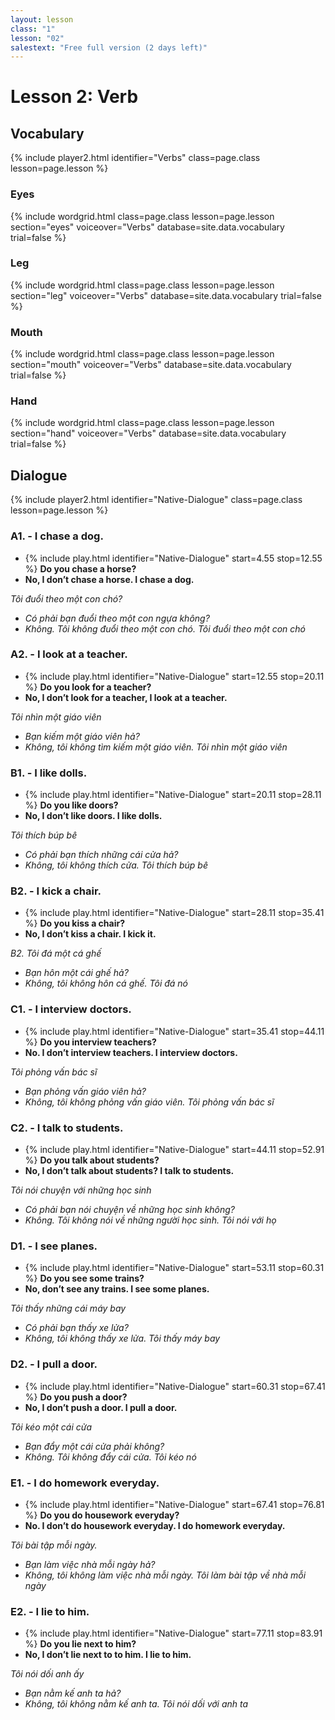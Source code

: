 ```yaml
---
layout: lesson
class: "1"
lesson: "02"
salestext: "Free full version (2 days left)"
---
```



# Lesson 2: Verb

## Vocabulary

{% include player2.html identifier="Verbs" class=page.class lesson=page.lesson %}

### Eyes
{% include wordgrid.html 
		class=page.class 
		lesson=page.lesson 
		section="eyes"
		voiceover="Verbs"
		database=site.data.vocabulary 
		trial=false %}

### Leg
{% include wordgrid.html 
		class=page.class 
		lesson=page.lesson 
		section="leg"
		voiceover="Verbs"
		database=site.data.vocabulary 
		trial=false %}


### Mouth
{% include wordgrid.html 
		class=page.class 
		lesson=page.lesson 
		section="mouth"
		voiceover="Verbs"
		database=site.data.vocabulary 
		trial=false %}




### Hand
{% include wordgrid.html 
		class=page.class 
		lesson=page.lesson 
		section="hand"
		voiceover="Verbs"
		database=site.data.vocabulary 
		trial=false %}



## Dialogue

{% include player2.html identifier="Native-Dialogue" class=page.class lesson=page.lesson %}

### A1. - I chase a dog.

- {% include play.html identifier="Native-Dialogue" start=4.55 stop=12.55 %}  **Do you chase a horse?**
- **No, I don’t chase a horse. I chase a dog.**

*Tôi đuổi theo một con chó?*

- *Có phải bạn đuổi theo một con ngựa không?*
- *Không. Tôi không đuổi theo một con chó. Tôi đuổi theo một con chó*

### A2. - I look at a teacher.

- {% include play.html identifier="Native-Dialogue" start=12.55 stop=20.11 %} **Do you look for a teacher?**
- **No, I don’t look for a teacher, I look at a teacher.**

*Tôi nhìn một giáo viên*

- *Bạn kiếm một giáo viên hả?*
- *Không, tôi không tìm kiếm một giáo viên. Tôi nhìn một giáo viên*

 
### B1. - I like dolls.

- {% include play.html identifier="Native-Dialogue" start=20.11 stop=28.11 %} **Do you like doors?**
- **No, I don’t like doors. I like dolls.**

*Tôi thích búp bê*

- *Có phải bạn thích những cái cửa hả?*
- *Không, tôi không thích cửa. Tôi thích búp bê*

### B2. -  I kick a chair.

- {% include play.html identifier="Native-Dialogue" start=28.11 stop=35.41 %} **Do you kiss a chair?**
- **No, I don’t kiss a chair. I kick it.**

*B2. Tôi đá một cá ghế*

- *Bạn hôn một cái ghế hả?*
- *Không, tôi không hôn cá ghế. Tôi đá nó*

### C1. -  I interview doctors.

- {% include play.html identifier="Native-Dialogue" start=35.41 stop=44.11 %}  **Do you interview teachers?**
- **No. I don’t interview teachers. I interview doctors.**

*Tôi phỏng vấn bác sĩ*

- *Bạn phỏng vấn giáo viên hả?*
- *Không, tôi không phỏng vấn giáo viên. Tôi phỏng vấn bác sĩ*

### C2. - I talk to students.

- {% include play.html identifier="Native-Dialogue" start=44.11 stop=52.91 %} **Do you talk about students?**
- **No, I don’t talk about students? I talk to students.**

*Tôi nói chuyện với những  học sinh*

- *Có phải bạn nói chuyện về những học sinh không?*
- *Không. Tôi không nói về những người học sinh. Tôi nói với họ*

### D1. - I see planes.

- {% include play.html identifier="Native-Dialogue" start=53.11 stop=60.31 %} **Do you see some trains?**
- **No,  don’t see any trains. I see some planes.**

*Tôi thấy những cái máy bay*

- *Có phải bạn thấy xe lửa?*
- *Không, tôi không thấy xe lửa. Tôi thấy máy bay*

### D2. - I pull a door.

- {% include play.html identifier="Native-Dialogue" start=60.31 stop=67.41 %} **Do you push a door?**
- **No, I don’t push a door. I pull a door.**

*Tôi kéo một cái cửa*

- *Bạn đẩy một cái cửa phải không?*
- *Không. Tôi không đẩy cái cửa. Tôi kéo nó*

### E1. - I do homework everyday.

- {% include play.html identifier="Native-Dialogue" start=67.41 stop=76.81 %} **Do you do housework everyday?**
- **No. I don’t do housework everyday. I do homework everyday.**

*Tôi bài tập mỗi ngày.*

- *Bạn làm việc nhà mỗi ngày hả?*
- *Không, tôi không làm việc nhà mỗi ngày. Tôi làm bài tập về nhà mỗi ngày*

### E2. - I lie to him.

- {% include play.html identifier="Native-Dialogue" start=77.11 stop=83.91 %} **Do you lie next to him?**
- **No, I don’t lie next to to him. I lie to him.**

*Tôi nói dối anh ấy*

- *Bạn nằm kế anh ta hả?*
- *Không, tôi không nằm kế anh ta. Tôi nói dối với anh ta*

 
 
 